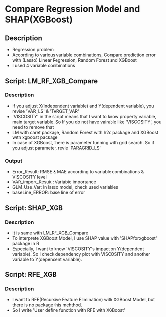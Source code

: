 # Compare Regression Model and SHAP(XGBoost)

## Description
* Regression problem
* According to various variable combinations, Compare prediction error with (Lasso) Linear Regression, Random Forest and XGBoost
* I used 4 variable combinations

## Script: LM_RF_XGB_Compare
### Description
  * If you adjust X(independent variable) and Y(dependent variable), you revise 'VAR_LS' & 'TARGET_VAR'
  * 'VISCOSITY' in the script means that I want to know property variable, main target variable.
  So If you do not have vairable like 'VISCOSITY', you need to remove that
  * LM with caret package, Random Forest with h2o package and XGBoost with xgboost package
  * In case of XGBoost, there is parameter tunning with grid search. So if you adjust parameter, revie 'PARAGRID_LS'

### Output
  * Error_Result: RMSE & MAE according to variable combinations & VISCOSITY level
  * VAR_Import_Result : Variable importance 
  * GLM_Use_Var: In lasso model, check used variables
  * baseLine_ERROR: base line of error
 
## Script: SHAP_XGB
### Description
  * It is same with LM_RF_XGB_Compare
  * To interprete XGBoost Model, I use SHAP value with 'SHAPforxgboost' package in R
  * Especially, I want to know 'VISCOSITY's impact on Y(dependent variable). 
  So I check dependency plot with VISCOSITY and another variable to Y(dependent variable).

## Script: RFE_XGB
### Description
  * I want to RFE(Recursive Feature Elimination) with XGBoost Model, but there is no package this mehthod.
  * So I write 'User define function with RFE with XGBoost'
